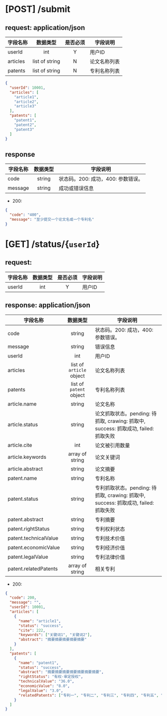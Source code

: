 

# [POST] /submit
## request: application/json
字段名称 | 数据类型 | 是否必须 | 字段说明
| -- |:--:|:--:| -- |
userId | int | Y | 用户ID
articles | list of string | N | 论文名称列表
patents | list of string | N | 专利名称列表

``` json
{
  "userId": 10001,
  "articles": [
    "article1",
    "article2",
    "article3"
  ],
  "patents": [
    "patent1",
    "patent2",
    "patent3"
  ]
}
```

## response
字段名称 | 数据类型 | 字段说明
| -- |:--:| -- |
code | string | 状态码。200: 成功，400: 参数错误。
message | string | 成功或错误信息

- 200: 
``` json
{
  "code": "400",
  "message": "至少提交一个论文名或一个专利名"
}
```

# [GET] /status/{`userId`}
## request:
字段名称 | 数据类型 | 是否必须 | 字段说明
| -- |:--:|:--:| -- |
userId | int | Y | 用户ID

## response: application/json
字段名称 | 数据类型 | 字段说明
| -- |:--:| -- |
code | string | 状态码。200: 成功，400: 参数错误。
message | string | 错误信息
userId | int | 用户ID
articles | list of `article` object | 论文名称列表
patents | list of `patent` object | 专利名称列表
article.name | string | 论文名称
article.status | string | 论文抓取状态。pending: 待抓取, crawing: 抓取中, success: 抓取成功, failed: 抓取失败
article.cite | int | 论文被引用数量
article.keywords | array of string | 论文关键词
article.abstract | string | 论文摘要
patent.name | string | 专利名称
patent.status | string | 专利抓取状态。pending: 待抓取, crawing: 抓取中, success: 抓取成功, failed: 抓取失败
patent.abstract | string | 专利摘要
patent.rightStatus | string | 专利权利状态
patent.technicalValue | string | 专利技术价值
patent.economicValue | string | 专利经济价值
patent.legalValue | string | 专利法律价值
patent.relatedPatents | array of string | 相关专利

- 200: 
``` json
{
  "code": 200,
  "message": "",
  "userId": 10001,
  "articles": [
    {
      "name": "article1",
      "status": "success",
      "cite": 222,
      "keywords": ["关键词1", "关键词2"],
      "abstract": "摘要摘要摘要摘要摘要"
    }
  ],
  "patents": [
    {
      "name": "patent1",
      "status": "success",
      "abstract": "摘要摘要摘要摘要摘要摘要摘要",
      "rightStatus": "有权-审定授权",
      "technicalValue": "36.0",
      "economicValue": "8.0",
      "legalValue": "3.0",
      "relatedPatents": ["专利一", "专利二", "专利三", "专利四", "专利五", "专利六", "专利七", "专利八", "专利九", "专利十"]
    }
  ]
}
```
